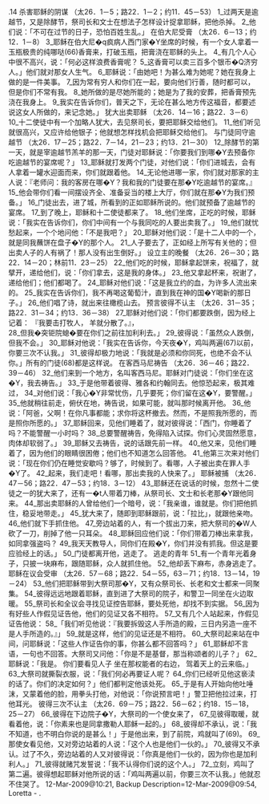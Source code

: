 .14 
杀害耶稣的阴谋 
（太26．1－5；路22．1－2；约11．45－53） 
1_过两天是逾越节，又是除酵节，祭司长和文士在想法子怎样设计捉拿耶稣，把他杀掉。 2_他们说：「不可在过节的日子，恐怕百姓生乱。」 
在伯大尼受膏 
（太26．6－13；约12．1－8） 
3_耶稣在伯大尼�q疯病人西门家�Y坐席的时候，有一个女人拿着一玉瓶极贵的纯哪哒(66)香膏来，打破玉瓶，把膏浇在耶稣的头上。 4_有几个人心中很不高兴，说：「何必这样浪费香膏呢？ 5_这香膏可以卖三百多个银币�Q济穷人。」他们就对那女人生气。 6_耶稣说：「由她吧！为甚么难为她呢？她在我身上做的是一件美事。 7_因为常有穷人和你们在一起，要向他们行善，随时都可以，但是你们不常有我。 8_她所做的是尽她所能的；她是为了我的安葬，把香膏预先浇在我身上。 9_我实在告诉你们，普天之下，无论在甚么地方传这福音，都要述说这女人所做的，来记念她。」 
犹大出卖耶稣 
（太26．14－16；路22．3－6） 
10_十二使徒中有一个加略人犹大，去见祭司长，要把耶稣交给他们。 11_他们听见就很高兴，又应许给他银子；他就想怎样找机会把耶稣交给他们。 
与门徒同守逾越节 
（太26．17－25；路22．7－14，21－23；约13．21－30） 
12_除酵节的第一天，就是宰逾越节羔羊的那一天，门徒对耶稣说：「你要我们到哪�Y去预备你吃逾越节的宴席呢？」 13_耶稣就打发两个门徒，对他们说：「你们进城去，会有人拿着一罐水迎面而来，你们就跟着他。 14_无论他进哪一家，你们就对那家的主人说：『老师问：我的客房在哪�Y？我和我的门徒要在那�Y吃逾越节的宴席。』 15_他会带你们看一间摆设齐全、准备妥当的楼上大厅，你们就在那�Y为我们预备。」 16_门徒出去，进了城，所看到的正如耶稣所说的。他们就预备了逾越节的宴席。 17_到了晚上，耶稣和十二使徒都来了。 18_他们坐席，正吃的时候，耶稣说：「我实在告诉你们，你们中间有一个与我同吃的人要出卖我了。」 19_他们就忧愁起来，一个个地问他：「不是我吧？」 20_耶稣对他们说：「是十二人中的一个，就是同我蘸饼在盘子�Y的那个人。 21_人子要去了，正如经上所写有关他的；但出卖人子的人有祸了！那人没有出生倒好。」 
设立主的晚餐 
（太26．26－30；路22．14－20；林前11．23－25） 
22_他们吃的时候，耶稣拿起饼来，祝福了，就擘开，递给他们，说：「你们拿去，这是我的身体。」 23_他又拿起杯来，祝谢了，递给他们；他们都喝了。 24_耶稣对他们说：「这是我立约的血，为许多人流出来的。 25_我实在告诉你们，我不再喝这葡萄汁，直到我在神的国�Y喝新的那日子。」 
26_他们唱了诗，就出来往橄榄山去。 
预言彼得不认主 
（太26．31－35；路22．31－34；约13．36－38） 
27_耶稣对他们说：「你们都要跌倒，因为经上记着： 
『我要击打牧人， 
羊就分散了。』，　　　　　　　　　　　　　　　　　　　　　　　　　　　　　　　　　　　　　　　　　　　　　　　　　　　　　　　　　　　　　　　　　　　　　　　　　　　　　　　　　　　　　　　　　　　　　　　　　　　　　　　　　　　　　　　　　　　　　　　　　　　　　　　　　　 
28_但我�突钜院螅�要在你们之前往加利利去。」 29_彼得说：「虽然众人跌倒，但我不会。」 30_耶稣对他说：「我实在告诉你，今天夜�Y，鸡叫两遍(67)以前，你要三次不认我。」 31_彼得却极力地说：「我就是必须和你同死，也绝不会不认你。」所有的门徒(68)都是这样说。 
在客西马尼祷告 
（太26．36－46；路22．39－46） 
32_他们来到一个地方，名叫客西马尼。耶稣对门徒说：「你们坐在这�Y，我去祷告。」 33_于是他带着彼得、雅各和约翰同去。他惊恐起来，极其难过， 34_对他们说：「我心�Y非常忧伤，几乎要死；你们留在这�Y，要警醒。」 35_他就稍往前走，俯伏在地，祷告说，如果可能，就叫那时候离开他。 36_他说：「阿爸，父啊！在你凡事都能；求你将这杯撤去。然而，不是照我所愿的，而是照你所愿的。」 37_耶稣回来，见他们睡着了，就对彼得说：「西门，你睡着了吗？不能警醒一小时吗？ 38_总要警醒祷告，免得陷入试探。你们心灵固然愿意，肉体却软弱了。」 39_耶稣又去祷告，说的话跟先前一样。 40_他又来，见他们睡着了，因为他们的眼睛很困倦；他们也不知道怎么回答他。 41_他第三次来对他们说：「现在你们仍在睡觉安歇吗？够了，时候到了。看哪，人子被出卖在罪人手�Y了。 42_起来，我们走吧！看哪，那出卖我的人快来了。」 
耶稣被捕 
（太26．47－56；路22．47－53；约18．3－12） 
43_耶稣还在说话的时候，忽然十二使徒之一的犹大来了，还有一�t人带着刀棒，从祭司长、文士和长老那�Y跟他同来。 44_那出卖耶稣的人曾给他们一个暗号，说：「我亲谁，谁就是。你们把他抓住，稳妥地带走。」 45_犹大来了，随即到耶稣跟前，说：「拉比」，就跟他亲吻。 46_他们就下手抓住他。 47_旁边站着的人，有一个拔出刀来，把大祭司的�W人砍了一刀，削掉了他一只耳朵。 48_耶稣回应他们说：「你们带着刀棒出来拿我，如同拿强盗吗？ 49_我天天教导人，同你们在殿�Y，你们并没有抓我。但这是要应验经上的话。」 50_门徒都离开他，逃走了。 
逃走的青年 
51_有一个青年光着身子，只披一块麻布，跟随耶稣，众人就抓住他。 52_他却丢下麻布，赤身逃走了。 
耶稣在议会受审 
（太26．57－68；路22．54－55，63－71；约18．13－14，19－24） 
53_他们把耶稣带到大祭司那�Y，又有众祭司长、长老和文士都来一同聚集。 54_彼得远远地跟着耶稣，直到进了大祭司的院子，和警卫一同坐在火边取暖。 55_祭司长和全议会寻找见证控告耶稣，要处死他，却找不到实据。 56_因为有好些人作假见证告他，他们的见证又各不相符。 57_又有几个人站起来，作假见证告他说： 58_「我们听见他说：『我要拆毁这人手所造的殿，三日内另造一座不是人手所造的。』」 59_就是这样，他们的见证还是不相符。 60_大祭司起来站在中间，问耶稣说：「这些人作证告你的事，你甚么都不回答吗？」 61_耶稣却不言语，一句也不回答。大祭司又问他：「你是不是基督，那当称颂者的儿子？」 62_耶稣说：「我是。 
你们要看见人子 
坐在那权能者的右边， 
驾着天上的云来临。」 
63_大祭司就撕裂衣服，说：「我们何必再要证人呢？ 64_你们已经听见他这亵渎的话了。你们的决定如何？」他们都判定他该处死。 65_于是有人开始向他吐唾沫，又蒙着他的脸，用拳头打他，对他说：「你说预言吧！」警卫把他拉过来，打他耳光。 
彼得三次不认主 
（太26．69－75；路22．56－62；约18．15－18，25－27） 
66_彼得在下边院子�Y，大祭司的一个使女来了， 67_见彼得取暖，就看着他，说：「你素来也是同拿撒勒人耶稣一起的。」 68_彼得却不承认，说：「我不知道，也不明白你说的是甚么！」于是他出来，到了前院，鸡就叫了(69)。 69_那使女看见他，又对旁边站着的人说：「这个人也是他们一伙的。」 70_彼得又不承认。过了不久，旁边站着的人又对彼得说：「你真是他们一伙的，因为你也是加利利人。」 71_彼得就赌咒发誓说：「我不认得你们说的这个人。」 72_立刻，鸡叫了第二遍。彼得想起耶稣对他所说的话：「鸡叫两遍以前，你要三次不认我。」他就忍不住哭了。 
12-Mar-2009@10:21, Backup Description=12-Mar-2009@09:54, Loretta - 
.
